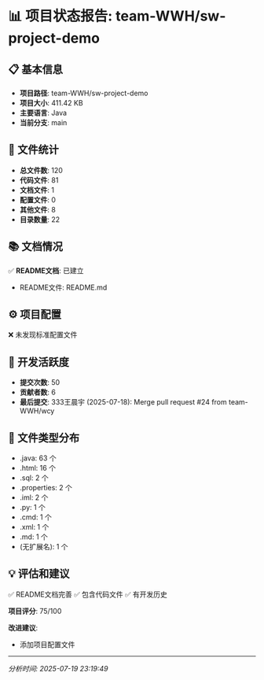 # 📊 项目状态报告: team-WWH/sw-project-demo

## 📋 基本信息

- **项目路径**: team-WWH/sw-project-demo
- **项目大小**: 411.42 KB
- **主要语言**: Java
- **当前分支**: main

## 📁 文件统计

- **总文件数**: 120
- **代码文件**: 81
- **文档文件**: 1
- **配置文件**: 0
- **其他文件**: 8
- **目录数量**: 22

## 📚 文档情况

✅ **README文档**: 已建立
- README文件: README.md

## ⚙️ 项目配置

❌ 未发现标准配置文件

## 🔄 开发活跃度

- **提交次数**: 50
- **贡献者数**: 6
- **最后提交**: 333王晨宇 (2025-07-18): Merge pull request #24 from team-WWH/wcy

## 📄 文件类型分布

- .java: 63 个
- .html: 16 个
- .sql: 2 个
- .properties: 2 个
- .iml: 2 个
- .py: 1 个
- .cmd: 1 个
- .xml: 1 个
- .md: 1 个
- (无扩展名): 1 个

## 💡 评估和建议

✅ README文档完善
✅ 包含代码文件
✅ 有开发历史

**项目评分**: 75/100

**改进建议**:
- 添加项目配置文件

---
*分析时间: 2025-07-19 23:19:49*